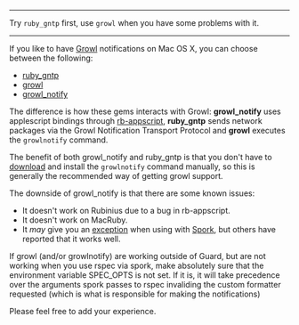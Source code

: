 ***
Try `ruby_gntp` first, use `growl` when you have some problems with it.
***

If you like to have [Growl](http://growl.info/) notifications on Mac OS X, you can choose between the following:

* [ruby_gntp](https://github.com/snaka/ruby_gntp)
* [growl](https://github.com/visionmedia/growl)
* [growl_notify](https://github.com/scottdavis/growl_notify) 

The difference is how these gems interacts with Growl: **growl_notify** uses applescript bindings through [rb-appscript](http://appscript.sourceforge.net/rb-appscript/index.html), **ruby_gntp** sends network packages via the Growl Notification Transport Protocol and  **growl** executes the `growlnotify` command.

The benefit of both growl_notify and ruby_gntp is that you don't have to [download](http://growl.info/extras.php) and install the `growlnotify` command manually, so this is generally the recommended way of getting growl support.

The downside of growl_notify is that there are some known issues:

* It doesn't work on Rubinius due to a bug in rb-appscript.
* It doesn't work on MacRuby.
* It _may_ give you an [exception](https://gist.github.com/1151368) when using with [Spork](https://github.com/timcharper/spork), but others have reported that it works well.

If growl (and/or growlnotify) are working outside of Guard, but are not working when you use rspec via spork, make absolutely sure that the environment variable SPEC_OPTS is not set.  If it is, it will take precedence over the arguments spork passes to rspec invaliding the custom formatter requested (which is what is responsible for making the notifications)

Please feel free to add your experience.

